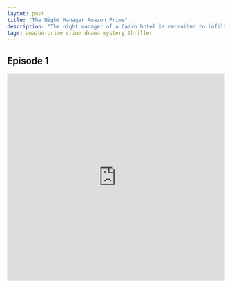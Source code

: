 ```yaml
---
layout: post
title: "The Night Manager Amazon Prime"
description: "The night manager of a Cairo hotel is recruited to infiltrate an arms dealer's inner circle."
tags: amazon-prime crime drama mystery thriller
---
```


## Episode 1

<div class="responsive-container">
<iframe src="https://mega.nz/embed/Ju5ggZyZ#fWrXQyEX0lOk7KZoRz_PNB9IhW41voUNjpDZpicMsDk" frameborder="0" marginwidth="0" marginheight="0" scrolling="NO" width="100%" height="480" allowfullscreen></iframe>
<div style="width: 80px; height: 80px; position: absolute; opacity: 0; right: 0px; top: 0px;"> </div></div>
